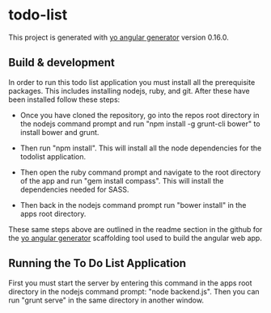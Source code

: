 # todo-list

This project is generated with [yo angular generator](https://github.com/yeoman/generator-angular)
version 0.16.0.

## Build & development

In order to run this todo list application you must install all the prerequisite packages. This includes installing nodejs, ruby, and git. After these have been installed follow these steps:

- Once you have cloned the repository, go into the repos root directory in the nodejs command prompt and run "npm install -g grunt-cli bower" to install bower and grunt.

- Then run "npm install". This will install all the node dependencies for the todolist application. 

- Then open the ruby command prompt and navigate to the root directory of the app and run "gem install compass". This will install the dependencies needed for SASS.

- Then back in the nodejs command prompt run "bower install" in the apps root directory.

These same steps above are outlined in the readme section in the github for the [yo angular generator](https://github.com/yeoman/generator-angular) scaffolding tool used to build the angular web app.

## Running the To Do List Application

First you must start the server by entering this command in the apps root directory in the nodejs command prompt: "node backend.js".
Then you can run "grunt serve" in the same directory in another window.

